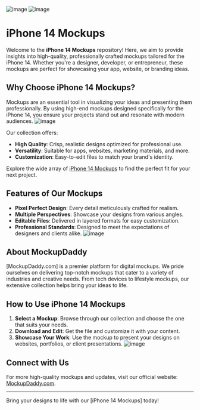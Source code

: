 ![image](https://github.com/user-attachments/assets/dab2c617-36e9-4f5a-b8e4-adab29b8d623)
![image](https://github.com/user-attachments/assets/99cc9178-cff8-4f3b-92ae-a9a9ac2a66a7)

# iPhone 14 Mockups

Welcome to the **iPhone 14 Mockups** repository! Here, we aim to provide insights into high-quality, professionally crafted mockups tailored for the iPhone 14. Whether you're a designer, developer, or entrepreneur, these mockups are perfect for showcasing your app, website, or branding ideas.

## Why Choose iPhone 14 Mockups?

Mockups are an essential tool in visualizing your ideas and presenting them professionally. By using high-end mockups designed specifically for the iPhone 14, you ensure your projects stand out and resonate with modern audiences.
![image](https://github.com/user-attachments/assets/dda10d12-ea4c-4b44-a633-43539608eb3e)

Our collection offers:

- **High Quality**: Crisp, realistic designs optimized for professional use.
- **Versatility**: Suitable for apps, websites, marketing materials, and more.
- **Customization**: Easy-to-edit files to match your brand's identity.

Explore the wide array of [iPhone 14 Mockups](https://www.mockupdaddy.com/iphone-14-mockup) to find the perfect fit for your next project.

## Features of Our Mockups

- **Pixel Perfect Design**: Every detail meticulously crafted for realism.
- **Multiple Perspectives**: Showcase your designs from various angles.
- **Editable Files**: Delivered in layered formats for easy customization.
- **Professional Standards**: Designed to meet the expectations of designers and clients alike.
![image](https://github.com/user-attachments/assets/e3d86213-09eb-4787-924e-9c2c69626e8b)

## About MockupDaddy

[MockupDaddy.com] is a premier platform for digital mockups. We pride ourselves on delivering top-notch mockups that cater to a variety of industries and creative needs. From tech devices to lifestyle mockups, our extensive collection helps bring your ideas to life.

## How to Use iPhone 14 Mockups

1. **Select a Mockup**: Browse through our collection and choose the one that suits your needs.
2. **Download and Edit**: Get the file and customize it with your content.
3. **Showcase Your Work**: Use the mockup to present your designs on websites, portfolios, or client presentations.
![image](https://github.com/user-attachments/assets/93bc452b-2d39-4f8b-a9ed-23ba84e8deca)

## Connect with Us

For more high-quality mockups and updates, visit our official website: [MockupDaddy.com](https://www.mockupdaddy.com).

---

Bring your designs to life with our [iPhone 14 Mockups] today!

